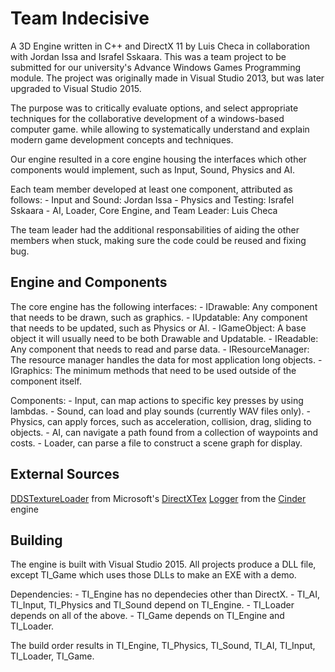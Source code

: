 # Team Indecisive #
A 3D Engine written in C++ and DirectX 11 by Luis Checa in collaboration with Jordan Issa and Israfel Sskaara. This was a team project to be submitted for our university's Advance Windows Games Programming module.
The project was originally made in Visual Studio 2013, but was later upgraded to Visual Studio 2015.

The purpose was to critically evaluate options, and select appropriate techniques for the collaborative development of a windows-based computer game. while allowing to systematically understand and explain modern game development concepts and techniques.

Our engine resulted in a core engine housing the interfaces which other components would implement, such as Input, Sound, Physics and AI.

Each team member developed at least one component, attributed as follows:
	- Input and Sound: Jordan Issa
	- Physics and Testing: Israfel Sskaara
	- AI, Loader, Core Engine, and Team Leader: Luis Checa

The team leader had the additional responsabilities of aiding the other members when stuck, making sure the code could be reused and fixing bug.

## Engine and Components ##
The core engine has the following interfaces:
	- IDrawable: Any component that needs to be drawn, such as graphics.
	- IUpdatable: Any component that needs to be updated, such as Physics or AI.
	- IGameObject: A base object it will usually need to be both Drawable and Updatable.
	- IReadable: Any component that needs to read and parse data.
	- IResourceManager: The resource manager handles the data for most application long objects.
	- IGraphics: The minimum methods that need to be used outside of the component itself.

Components:
	- Input, can map actions to specific key presses by using lambdas.
	- Sound, can load and play sounds (currently WAV files only).
	- Physics, can apply forces, such as acceleration, collision, drag, sliding to objects.
	- AI, can navigate a path found from a collection of waypoints and costs.
	- Loader, can parse a file to construct a scene graph for display.

## External Sources ##
[DDSTextureLoader](../blob/master/TI_Engine/DDSTextureLoader.h) from Microsoft's [DirectXTex][1]
[Logger](../blob/master/TI_Engine/Logger.h) from the [Cinder][2] engine

## Building ##
The engine is built with Visual Studio 2015. All projects produce a DLL file, except TI_Game which uses those DLLs to make an EXE with a demo.

Dependencies:
	- TI_Engine has no dependecies other than DirectX.
	- TI_AI, TI_Input, TI_Physics and TI_Sound depend on TI_Engine.
	- TI_Loader depends on all of the above.
	- TI_Game depends on TI_Engine and TI_Loader.

The build order results in
TI_Engine, TI_Physics, TI_Sound, TI_AI, TI_Input, TI_Loader, TI_Game.


[1]: https://github.com/Microsoft/DirectXTex
[2]: http://libcinder.org
